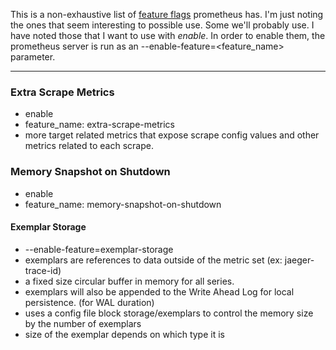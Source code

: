 This is a non-exhaustive list of [feature flags](https://prometheus.io/docs/prometheus/latest/feature_flags) prometheus has. I'm just noting the ones that seem interesting to possible use. Some we'll probably use. I have noted those that I want to use with *enable*. In order to enable them, the prometheus server is run as an --enable-feature=<feature_name> parameter.
- --
### Extra Scrape Metrics
- enable
- feature_name: extra-scrape-metrics
- more target related metrics that expose scrape config values and other metrics related to each scrape.
### Memory Snapshot on Shutdown
- enable
- feature_name: memory-snapshot-on-shutdown
#### Exemplar Storage
- --enable-feature=exemplar-storage
- exemplars are references to data outside of the metric set (ex: jaeger-trace-id)
- a fixed size circular buffer in memory for all series.
- exemplars will also be appended to the Write Ahead Log for local persistence. (for WAL duration)
- uses a config file block storage/exemplars to control the memory size by the number of exemplars
- size of the exemplar depends on which type it is
